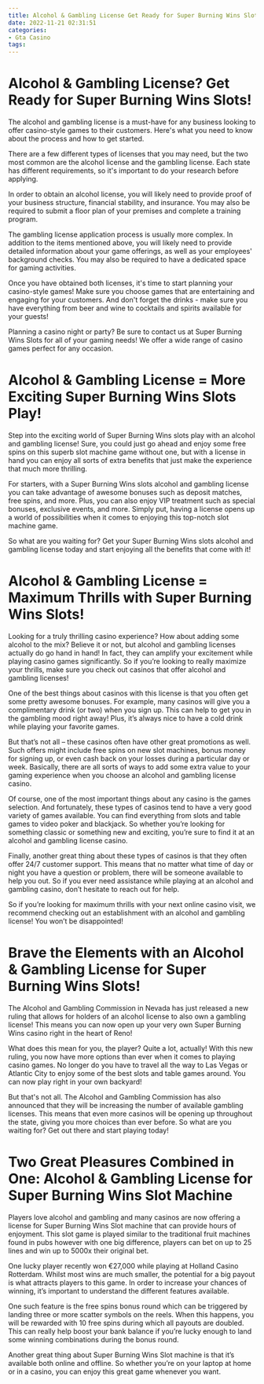 ```yaml
---
title: Alcohol & Gambling License Get Ready for Super Burning Wins Slots!
date: 2022-11-21 02:31:51
categories:
- Gta Casino
tags:
---
```



#  Alcohol & Gambling License? Get Ready for Super Burning Wins Slots!

The alcohol and gambling license is a must-have for any business looking to offer casino-style games to their customers. Here's what you need to know about the process and how to get started.

There are a few different types of licenses that you may need, but the two most common are the alcohol license and the gambling license. Each state has different requirements, so it's important to do your research before applying.

In order to obtain an alcohol license, you will likely need to provide proof of your business structure, financial stability, and insurance. You may also be required to submit a floor plan of your premises and complete a training program.

The gambling license application process is usually more complex. In addition to the items mentioned above, you will likely need to provide detailed information about your game offerings, as well as your employees' background checks. You may also be required to have a dedicated space for gaming activities.

Once you have obtained both licenses, it's time to start planning your casino-style games! Make sure you choose games that are entertaining and engaging for your customers. And don't forget the drinks - make sure you have everything from beer and wine to cocktails and spirits available for your guests!

Planning a casino night or party? Be sure to contact us at Super Burning Wins Slots for all of your gaming needs! We offer a wide range of casino games perfect for any occasion.

#  Alcohol & Gambling License = More Exciting Super Burning Wins Slots Play!

Step into the exciting world of Super Burning Wins slots play with an alcohol and gambling license! Sure, you could just go ahead and enjoy some free spins on this superb slot machine game without one, but with a license in hand you can enjoy all sorts of extra benefits that just make the experience that much more thrilling.

For starters, with a Super Burning Wins slots alcohol and gambling license you can take advantage of awesome bonuses such as deposit matches, free spins, and more. Plus, you can also enjoy VIP treatment such as special bonuses, exclusive events, and more. Simply put, having a license opens up a world of possibilities when it comes to enjoying this top-notch slot machine game.

So what are you waiting for? Get your Super Burning Wins slots alcohol and gambling license today and start enjoying all the benefits that come with it!

#  Alcohol & Gambling License = Maximum Thrills with Super Burning Wins Slots!

Looking for a truly thrilling casino experience? How about adding some alcohol to the mix? Believe it or not, but alcohol and gambling licenses actually do go hand in hand! In fact, they can amplify your excitement while playing casino games significantly. So if you’re looking to really maximize your thrills, make sure you check out casinos that offer alcohol and gambling licenses!

One of the best things about casinos with this license is that you often get some pretty awesome bonuses. For example, many casinos will give you a complimentary drink (or two) when you sign up. This can help to get you in the gambling mood right away! Plus, it’s always nice to have a cold drink while playing your favorite games.

But that’s not all – these casinos often have other great promotions as well. Such offers might include free spins on new slot machines, bonus money for signing up, or even cash back on your losses during a particular day or week. Basically, there are all sorts of ways to add some extra value to your gaming experience when you choose an alcohol and gambling license casino.

Of course, one of the most important things about any casino is the games selection. And fortunately, these types of casinos tend to have a very good variety of games available. You can find everything from slots and table games to video poker and blackjack. So whether you’re looking for something classic or something new and exciting, you’re sure to find it at an alcohol and gambling license casino.

Finally, another great thing about these types of casinos is that they often offer 24/7 customer support. This means that no matter what time of day or night you have a question or problem, there will be someone available to help you out. So if you ever need assistance while playing at an alcohol and gambling casino, don’t hesitate to reach out for help.

So if you’re looking for maximum thrills with your next online casino visit, we recommend checking out an establishment with an alcohol and gambling license! You won’t be disappointed!

#  Brave the Elements with an Alcohol & Gambling License for Super Burning Wins Slots!

The Alcohol and Gambling Commission in Nevada has just released a new ruling that allows for holders of an alcohol license to also own a gambling license! This means you can now open up your very own Super Burning Wins casino right in the heart of Reno!

What does this mean for you, the player? Quite a lot, actually! With this new ruling, you now have more options than ever when it comes to playing casino games. No longer do you have to travel all the way to Las Vegas or Atlantic City to enjoy some of the best slots and table games around. You can now play right in your own backyard!

But that's not all. The Alcohol and Gambling Commission has also announced that they will be increasing the number of available gambling licenses. This means that even more casinos will be opening up throughout the state, giving you more choices than ever before. So what are you waiting for? Get out there and start playing today!

#  Two Great Pleasures Combined in One: Alcohol & Gambling License for Super Burning Wins Slot Machine

Players love alcohol and gambling and many casinos are now offering a license for Super Burning Wins Slot machine that can provide hours of enjoyment. This slot game is played similar to the traditional fruit machines found in pubs however with one big difference, players can bet on up to 25 lines and win up to 5000x their original bet.

One lucky player recently won €27,000 while playing at Holland Casino Rotterdam. Whilst most wins are much smaller, the potential for a big payout is what attracts players to this game. In order to increase your chances of winning, it’s important to understand the different features available.

One such feature is the free spins bonus round which can be triggered by landing three or more scatter symbols on the reels. When this happens, you will be rewarded with 10 free spins during which all payouts are doubled. This can really help boost your bank balance if you’re lucky enough to land some winning combinations during the bonus round.

Another great thing about Super Burning Wins Slot machine is that it’s available both online and offline. So whether you’re on your laptop at home or in a casino, you can enjoy this great game whenever you want.